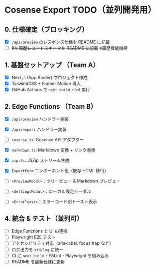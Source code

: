 # Cosense Export TODO（並列開発用）

## 0. 仕様確定（ブロッキング）
- [x] `/api/preview` のレスポンス仕様を README に記載
- [ ] ~~KV 履歴レコードスキーマを README に記載~~ ※履歴機能撤廃

## 1. 基盤セットアップ （Team A）
- [x] Next.js (App Router) プロジェクト作成
- [x] TailwindCSS + Framer Motion 導入
- [x] GitHub Actions で `next build`・lint 実行

## 2. Edge Functions （Team B）
- [x] `/api/preview` ハンドラー実装
- [x] `/api/export` ハンドラー実装
- [ ] `cosense.ts`: Cosense API アダプター
- [x] `markdown.ts`: Markdown 変換 + リンク書換
- [x] `zip.ts`: JSZip ストリーム生成

- [x] `ExportForm` コンポーネント化（既存 HTML 移行）
- [ ] `<PreviewModal>`：ツリービュー & Markdown プレビュー
- [ ] `<SettingsModal>`：ローカル設定モーダル
- [ ] `<ErrorToast>`：エラーコード別トースト表示

## 4. 統合 & テスト（並列可）
- [ ] Edge Functions と UI の連携
- [ ] Playwright E2E テスト
- [ ] アクセシビリティ対応（aria-label, focus trap など）
- [ ] ログ出力を `std/log` に統一
- [ ] CI に `next build`・ESLint・Playwright を組み込み
- [ ] README を最新仕様に更新
